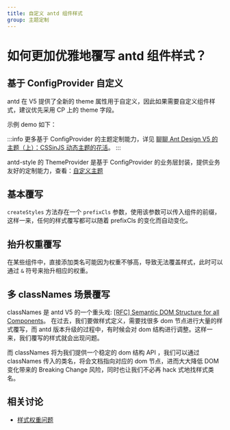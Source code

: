 ```yaml
---
title: 自定义 antd 组件样式
group: 主题定制
---
```


# 如何更加优雅地覆写 antd 组件样式？

## 基于 ConfigProvider 自定义

antd 在 V5 提供了全新的 theme 属性用于自定义，因此如果需要自定义组件样式，建议优先采用 CP 上的 theme 字段。

示例 demo 如下：

<code src="./demos/ConfigProviderOverride.tsx"></code>

:::info
更多基于 ConfigProvider 的主题定制能力，详见 [聊聊 Ant Design V5 的主题（上）：CSSinJS 动态主题的花活](https://www.yuque.com/antfe/featured/durxuu94nvgvgmzq#vFlnd)。
:::

antd-style 的 ThemeProvider 是基于 ConfigProvider 的业务层封装，提供业务友好的定制能力，查看：[自定义主题](/guide/custom-theme)

## 基本覆写

`createStyles` 方法存在一个 `prefixCls` 参数，使用该参数可以传入组件的前缀，这样一来，任何的样式覆写都可以随着 prefixCls 的变化而自动变化。

<code src="./demos/DefaultOverride"></code>

## 抬升权重覆写

在某些组件中，直接添加类名可能因为权重不够高，导致无法覆盖样式，此时可以通过 `&` 符号来抬升相应的权重。

<code src="./demos/OverrideWeight"></code>

## 多 classNames 场景覆写

classNames 是 antd V5 的一个重头戏: [[RFC] Semantic DOM Structure for all Components](https://github.com/ant-design/ant-design/discussions/40221)。
在过去，我们要做样式定义，需要找很多 dom 节点进行大量的样式覆写，而 antd 版本升级的过程中，有时候会对 dom 结构进行调整。这样一来，我们覆写的样式就会出现问题。

而 classNames 将为我们提供一个稳定的 dom 结构 API ，我们可以通过 classNames 传入的类名，将会文档指向对应的 dom 节点，进而大大降低 DOM 变化带来的 Breaking Change 风险，同时也让我们不必再 hack 式地找样式类名。

<code src="./demos/InputclassNames.tsx"></code>

## 相关讨论

- [样式权重问题](https://github.com/ant-design/antd-style/issues/24)
